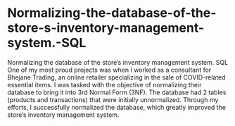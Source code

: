# Normalizing-the-database-of-the-store-s-inventory-management-system.-SQL
Normalizing the database of the store’s inventory management system. SQL
One of my most proud projects was when I worked as a consultant for Bhejane Trading, an online retailer specializing in the sale of COVID-related essential items. I was tasked with the objective of normalizing their database to bring it into 3rd Normal Form (3NF). The database had 2 tables (products and transactions) that were initially unnormalized. Through my efforts, I successfully normalized the database, which greatly improved the store’s inventory management system.

